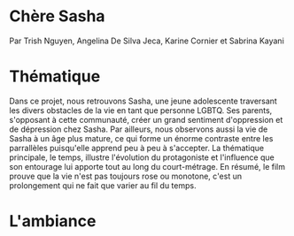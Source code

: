 # Chère Sasha
Par Trish Nguyen, Angelina De Silva Jeca, Karine Cornier et Sabrina Kayani

# Thématique
Dans ce projet, nous retrouvons Sasha, une jeune adolescente traversant les divers obstacles de la vie en tant que personne LGBTQ. Ses parents, s'opposant à cette communauté, créer un grand sentiment d'oppression et de dépression chez Sasha. Par ailleurs, nous observons aussi la vie de Sasha à un âge plus mature, ce qui forme un énorme contraste entre les parrallèles puisqu'elle apprend peu à peu à s'accepter. La thématique principale, le temps, illustre l'évolution du protagoniste et l'influence que son entourage lui apporte tout au long du court-métrage. En résumé, le film prouve que la vie n'est pas toujours rose ou monotone, c'est un prolongement qui ne fait que varier au fil du temps.

# L'ambiance
